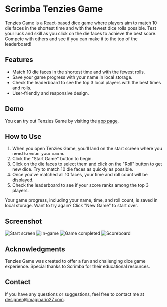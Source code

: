 # Scrimba Tenzies Game

Tenzies Game is a React-based dice game where players aim to match 10 die faces in the shortest time and with the fewest dice rolls possible. Test your luck and skill as you click on the die faces to achieve the best score. Compete with others and see if you can make it to the top of the leaderboard!

## Features
- Match 10 die faces in the shortest time and with the fewest rolls.
- Save your game progress with your name in local storage.
- Check the leaderboard to see the top 3 local players with the best times and rolls.
- User-friendly and responsive design.

## Demo
You can try out Tenzies Game by visiting the [app page](https://scrimba-tenzies-game-img27.netlify.app/).

## How to Use
1. When you open Tenzies Game, you'll land on the start screen where you need to enter your name.
2. Click the "Start Game" button to begin.
3. Click on the die faces to select them and click on the "Roll" button to get new dice. Try to match 10 die faces as quickly as possible.
4. Once you've matched all 10 faces, your time and roll count will be displayed.
5. Check the leaderboard to see if your score ranks among the top 3 players.

Your game progress, including your name, time, and roll count, is saved in local storage.
Want to try again? Click "New Game" to start over.

## Screenshot
![Start screen](https://imaginario27.com/wp-content/uploads/2023/10/tenzies-game-start-screen.jpg)
![In-game](https://imaginario27.com/wp-content/uploads/2023/10/tenzies-game-dice.jpg)
![Game completed](https://imaginario27.com/wp-content/uploads/2023/10/tenzies-game-completed.jpg)
![Scoreboard](https://imaginario27.com/wp-content/uploads/2023/10/tenzies-game-scoreboard.jpg)

## Acknowledgments
Tenzies Game was created to offer a fun and challenging dice game experience. Special thanks to Scrimba for their educational resources.

## Contact
If you have any questions or suggestions, feel free to contact me at designer@imaginario27.com.
